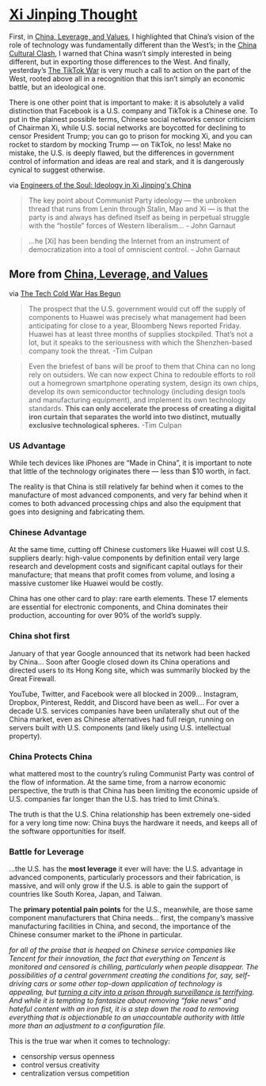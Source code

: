 # [Xi Jinping Thought](https://stratechery.com/2020/xi-jinping-thought-facebooks-blindspot-the-moat-map-revisited/)


First, in [China, Leverage, and Values](https://stratechery.com/2019/china-leverage-and-values/), I highlighted that China’s vision of the role of technology was fundamentally different than the West’s; in the [China Cultural Clash](https://stratechery.com/2019/the-china-cultural-clash/), I warned that China wasn’t simply interested in being different, but in exporting those differences to the West. And finally, yesterday’s [The TikTok War](https://stratechery.com/2020/the-tiktok-war/) is very much a call to action on the part of the West, rooted above all in a recognition that this isn’t simply an economic battle, but an ideological one.

There is one other point that is important to make: it is absolutely a valid distinction that Facebook is a U.S. company and TikTok is a Chinese one. To put in the plainest possible terms, Chinese social networks censor criticism of Chairman Xi, while U.S. social networks are boycotted for declining to censor President Trump; you can go to prison for mocking Xi, and you can rocket to stardom by mocking Trump — on TikTok, no less! Make no mistake, the U.S. is deeply flawed, but the differences in government control of information and ideas are real and stark, and it is dangerously cynical to suggest otherwise.


via [Engineers of the Soul: Ideology in Xi Jinping's China](https://sinocism.com/p/engineers-of-the-soul-ideology-in)
> The key point about Communist Party ideology — the unbroken thread that runs from Lenin through Stalin, Mao and Xi — is that the party is and always has defined itself as being in perpetual struggle with the “hostile” forces of Western liberalism…
\- John Garnaut

> ...he \[Xi\] has been bending the Internet from an instrument of democratization into a tool of omniscient control.
\- John Garnaut



## More from [China, Leverage, and Values](https://stratechery.com/2019/china-leverage-and-values/)

via [The Tech Cold War Has Begun](https://www.bloomberg.com/opinion/articles/2019-05-20/huawei-supply-freeze-points-to-u-s-china-tech-cold-war)

> The prospect that the U.S. government would cut off the supply of components to Huawei was precisely what management had been anticipating for close to a year, Bloomberg News reported Friday. Huawei has at least three months of supplies stockpiled. That’s not a lot, but it speaks to the seriousness with which the Shenzhen-based company took the threat. \-Tim Culpan

> Even the briefest of bans will be proof to them that China can no long rely on outsiders. We can now expect China to redouble efforts to roll out a homegrown smartphone operating system, design its own chips, develop its own semiconductor technology (including design tools and manufacturing equipment), and implement its own technology standards. **This can only accelerate the process of creating a digital iron curtain that separates the world into two distinct, mutually exclusive technological spheres.** \-Tim Culpan


### US Advantage
While tech devices like iPhones are “Made in China”, it is important to note that little of the technology originates there — less than $10 worth, in fact.

The reality is that China is still relatively far behind when it comes to the manufacture of most advanced components, and very far behind when it comes to both advanced processing chips and also the equipment that goes into designing and fabricating them.

### Chinese Advantage
At the same time, cutting off Chinese customers like Huawei will cost U.S. suppliers dearly: high-value components by definition entail very large research and development costs and significant capital outlays for their manufacture; that means that profit comes from volume, and losing a massive customer like Huawei would be costly.

China has one other card to play: rare earth elements. These 17 elements are essential for electronic components, and China dominates their production, accounting for over 90% of the world’s supply.

### China shot first
January of that year Google announced that its network had been hacked by China... Soon after Google closed down its China operations and directed users to its Hong Kong site, which was summarily blocked by the Great Firewall.

YouTube, Twitter, and Facebook were all blocked in 2009... Instagram, Dropbox, Pinterest, Reddit, and Discord have been as well... For over a decade U.S. services companies have been unilaterally shut out of the China market, even as Chinese alternatives had full reign, running on servers built with U.S. components (and likely using U.S. intellectual property).

### China Protects China
what mattered most to the country’s ruling Communist Party was control of the flow of information. At the same time, from a narrow economic perspective, the truth is that China has been limiting the economic upside of U.S. companies far longer than the U.S. has tried to limit China’s.

The truth is that the U.S. China relationship has been extremely one-sided for a very long time now: China buys the hardware it needs, and keeps all of the software opportunities for itself.


### Battle for Leverage
...the U.S. has the **most leverage** it ever will have: the U.S. advantage in advanced components, particularly processors and their fabrication, is massive, and will only grow if the U.S. is able to gain the support of countries like South Korea, Japan, and Taiwan.

The **primary potential pain points** for the U.S., meanwhile, are those same component manufacturers that China needs... first, the company’s massive manufacturing facilities in China, and second, the importance of the Chinese consumer market to the iPhone in particular.


*for all of the praise that is heaped on Chinese service companies like Tencent for their innovation, the fact that everything on Tencent is monitored and censored is chilling, particularly when people disappear. The possibilities of a central government creating the conditions for, say, self-driving cars or some other top-down application of technology is appealing, but [turning a city into a prison through surveillance is terrifying](https://www.nytimes.com/interactive/2019/04/04/world/asia/xinjiang-china-surveillance-prison.html). And while it is tempting to fantasize about removing “fake news” and hateful content with an iron fist, it is a step down the road to removing everything that is objectionable to an unaccountable authority with little more than an adjustment to a configuration file.*

This is the true war when it comes to technology:
- censorship versus openness
- control versus creativity
- centralization versus competition
